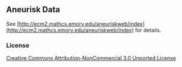## Aneurisk Data
See [http://ecm2.mathcs.emory.edu/aneuriskweb/index](http://ecm2.mathcs.emory.edu/aneuriskweb/index) for details. 


### License
[Creative Commons Attribution-NonCommercial 3.0 Unported License](http://creativecommons.org/licenses/by-nc/3.0/)
